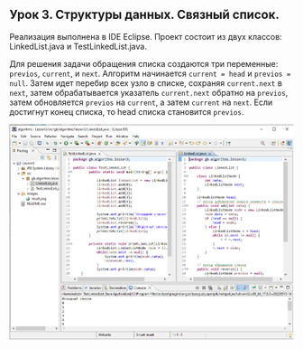 ## Урок 3. Структуры данных. Связный список.
Реализация выполнена в IDE Eclipse. Проект состоит из двух классов: LinkedList.java и TestLinkedList.java. 

Для решения задачи обращения списка создаются три переменные: `previos`, `current`, и `next`. Алгоритм начинается `current = head` и `previos = null`. Затем идет  перебир всех узло в списке, сохраняя `current.next` в `next`, затем обрабатывается указатель `current.next` обратно на `previos`, затем обновляется `previos` на `current`, а затем `current` на `next`. Если достигнут конец списка, то head списка становится `previos`.

![image](images/result.png)